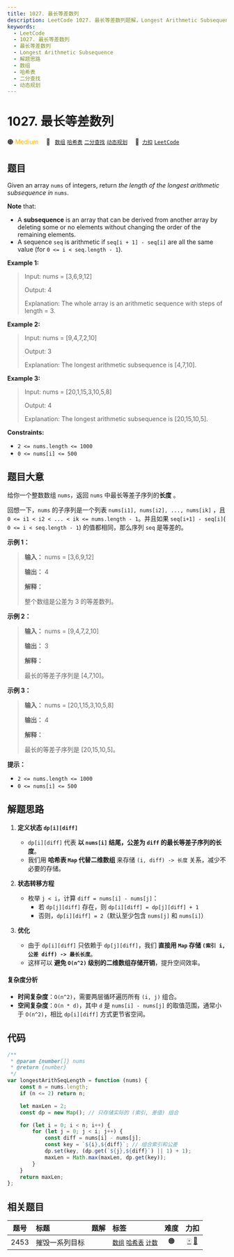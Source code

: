 ```yaml
---
title: 1027. 最长等差数列
description: LeetCode 1027. 最长等差数列题解，Longest Arithmetic Subsequence，包含解题思路、复杂度分析以及完整的 JavaScript 代码实现。
keywords:
  - LeetCode
  - 1027. 最长等差数列
  - 最长等差数列
  - Longest Arithmetic Subsequence
  - 解题思路
  - 数组
  - 哈希表
  - 二分查找
  - 动态规划
---
```


# 1027. 最长等差数列

🟠 <font color=#ffb800>Medium</font>&emsp; 🔖&ensp; [`数组`](/tag/array.md) [`哈希表`](/tag/hash-table.md) [`二分查找`](/tag/binary-search.md) [`动态规划`](/tag/dynamic-programming.md)&emsp; 🔗&ensp;[`力扣`](https://leetcode.cn/problems/longest-arithmetic-subsequence) [`LeetCode`](https://leetcode.com/problems/longest-arithmetic-subsequence)

## 题目

Given an array `nums` of integers, return _the length of the longest
arithmetic subsequence in_ `nums`.

**Note** that:

- A **subsequence** is an array that can be derived from another array by deleting some or no elements without changing the order of the remaining elements.
- A sequence `seq` is arithmetic if `seq[i + 1] - seq[i]` are all the same value (for `0 <= i < seq.length - 1`).

**Example 1:**

> Input: nums = [3,6,9,12]
>
> Output: 4
>
> Explanation: The whole array is an arithmetic sequence with steps of length = 3.

**Example 2:**

> Input: nums = [9,4,7,2,10]
>
> Output: 3
>
> Explanation: The longest arithmetic subsequence is [4,7,10].

**Example 3:**

> Input: nums = [20,1,15,3,10,5,8]
>
> Output: 4
>
> Explanation: The longest arithmetic subsequence is [20,15,10,5].

**Constraints:**

- `2 <= nums.length <= 1000`
- `0 <= nums[i] <= 500`

## 题目大意

给你一个整数数组 `nums`，返回 `nums` 中最长等差子序列的**长度** 。

回想一下，`nums` 的子序列是一个列表 `nums[i1], nums[i2], ..., nums[ik]` ，且 `0 <= i1 < i2 <
... < ik <= nums.length - 1`。并且如果 `seq[i+1] - seq[i]`( `0 <= i < seq.length -
1`) 的值都相同，那么序列 `seq` 是等差的。

**示例 1：**

> **输入：** nums = [3,6,9,12]
>
> **输出：** 4
>
> **解释：**
>
> 整个数组是公差为 3 的等差数列。

**示例 2：**

> **输入：** nums = [9,4,7,2,10]
>
> **输出：** 3
>
> **解释：**
>
> 最长的等差子序列是 [4,7,10]。

**示例 3：**

> **输入：** nums = [20,1,15,3,10,5,8]
>
> **输出：** 4
>
> **解释：**
>
> 最长的等差子序列是 [20,15,10,5]。

**提示：**

- `2 <= nums.length <= 1000`
- `0 <= nums[i] <= 500`

## 解题思路

1. **定义状态 `dp[i][diff]`**

   - `dp[i][diff]` 代表 **以 `nums[i]` 结尾，公差为 `diff` 的最长等差子序列的长度**。
   - 我们用 **哈希表 `Map` 代替二维数组** 来存储 `(i, diff) -> 长度` 关系，减少不必要的存储。

2. **状态转移方程**

   - 枚举 `j < i`，计算 `diff = nums[i] - nums[j]`：
     - 若 `dp[j][diff]` 存在，则 `dp[i][diff] = dp[j][diff] + 1`
     - 否则，`dp[i][diff] = 2`（默认至少包含 `nums[j]` 和 `nums[i]`）

3. **优化**
   - 由于 `dp[i][diff]` 只依赖于 `dp[j][diff]`，我们 **直接用 `Map` 存储 `(索引 i, 公差 diff) -> 最长长度`**。
   - 这样可以 **避免 `O(n^2)` 级别的二维数组存储开销**，提升空间效率。

#### 复杂度分析

- **时间复杂度**：`O(n^2)`，需要两层循环遍历所有 `(i, j)` 组合。
- **空间复杂度**：`O(n * d)`，其中 `d` 是 `nums[i] - nums[j]` 的取值范围，通常小于 `O(n^2)`，相比 `dp[i][diff]` 方式更节省空间。

## 代码

```javascript
/**
 * @param {number[]} nums
 * @return {number}
 */
var longestArithSeqLength = function (nums) {
	const n = nums.length;
	if (n <= 2) return n;

	let maxLen = 2;
	const dp = new Map(); // 只存储实际的 (索引, 差值) 组合

	for (let i = 0; i < n; i++) {
		for (let j = 0; j < i; j++) {
			const diff = nums[i] - nums[j];
			const key = `${i},${diff}`; // 组合索引和公差
			dp.set(key, (dp.get(`${j},${diff}`) || 1) + 1);
			maxLen = Math.max(maxLen, dp.get(key));
		}
	}
	return maxLen;
};
```

## 相关题目

<!-- prettier-ignore -->
| 题号 | 标题 | 题解 | 标签 | 难度 | 力扣 |
| :------: | :------ | :------: | :------ | :------: | :------: |
| 2453 | 摧毁一系列目标 |  |  [`数组`](/tag/array.md) [`哈希表`](/tag/hash-table.md) [`计数`](/tag/counting.md) | 🟠 | [🀄️](https://leetcode.cn/problems/destroy-sequential-targets) [🔗](https://leetcode.com/problems/destroy-sequential-targets) |